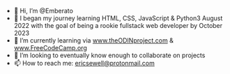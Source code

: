 - 👋 Hi, I’m @Emberato
- 👀 I began my journey learning HTML, CSS, JavaScript & Python3 August 2022 with the goal of being a rookie fullstack web developer by October 2023 
- 🌱 I’m currently learning via www.theODINproject.com & www.FreeCodeCamp.org
- 💞️ I’m looking to eventually know enough to collaborate on projects
- 📫 How to reach me: ericsewell@protonmail.com

<!---
Emberato/Emberato is a ✨ special ✨ repository because its `README.md` (this file) appears on your GitHub profile.
You can click the Preview link to take a look at your changes.
--->

